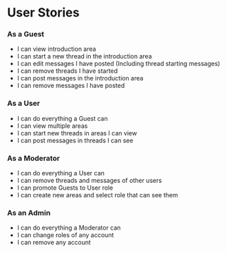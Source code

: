 # User Stories

### As a Guest

- I can view introduction area
- I can start a new thread in the introduction area
- I can edit messages I have posted (Including thread starting messages)
- I can remove threads I have started
- I can post messages in the introduction area
- I can remove messages I have posted

### As a User

- I can do everything a Guest can
- I can view multiple areas
- I can start new threads in areas I can view
- I can post messages in threads I can see

### As a Moderator

- I can do everything a User can
- I can remove threads and messages of other users
- I can promote Guests to User role
- I can create new areas and select role that can see them

### As an Admin

- I can do everything a Moderator can
- I can change roles of any account
- I can remove any account